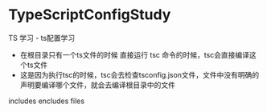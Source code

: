 # TypeScriptConfigStudy
TS 学习 - ts配置学习

- 在根目录只有一个ts文件的时候 直接运行 tsc 命令的时候，tsc会直接编译这个ts文件
- 这是因为执行tsc的时候，tsc会去检查tsconfig.json文件，文件中没有明确的声明要编译哪个文件，就会去编译根目录中的文件

includes 
encludes
files


